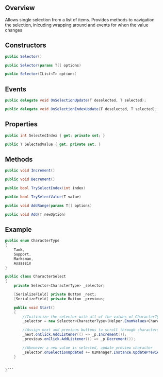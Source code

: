 
## Overview

Allows single selection from a list of items. Provides methods to navigation the selection, inlcuding wrapping around and events for when the value changes

## Constructors 
```csharp
public Selector()
```
```csharp
public Selector(params T[] options)
```
```csharp
public Selector(IList<T> options)
```

## Events

```csharp
public delegate void OnSelectionUpdate(T deselected, T selected);
```
```csharp
public delegate void OnSelectionIndexUpdate(T deselected, T selected);
```

## Properties


```csharp
public int SelectedIndex { get; private set; }
```
```csharp
public T SelectedValue { get; private set; }
```
## Methods

```csharp
public void Increment()
```
```csharp
public void Decrement()
```
```csharp
public bool TrySelectIndex(int index)
```
```csharp
public bool TrySelectValue(T value)
```
```csharp
public void AddRange(params T[] options)
```
```csharp
public void Add(T newOption)
```
## Example

```csharp
public enum CharacterType
{
    Tank,
    Support,
    Marksman,
    Assassin
}

public class CharacterSelect
{
    private Selector<CharacterType> _selector;

    [SerializeField] private Button _next;
    [SerializeField] private Button _previous;

    public void Start()
    {
        //Initialize the selector with all of the values of CharacterType
        _selector = new Selector<CharacterType>(Helper.EnumValues<CharacterType>());

        //Assign next and previous buttons to scroll through characters
        _next.onClick.AddListener(() => _p.Increment());
        _previous.onClick.AddListener(() => _p.Decrement());

        //Whenever a new value is selected, update preview character
        _selector.onSelectionUpdated += UIManager.Instance.UpdatePreviewCharacter();
    }


}```